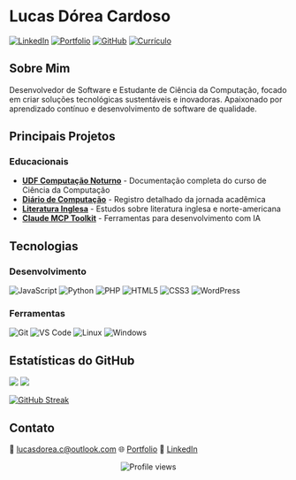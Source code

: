 # Lucas Dórea Cardoso

[![LinkedIn](https://img.shields.io/badge/-LinkedIn-0077B5?style=flat&logo=LinkedIn&logoColor=white)](https://linkedin.com/in/lucas-dórea-cardoso-771833112)
[![Portfolio](https://img.shields.io/badge/-Portfolio-000000?style=flat&logo=react&logoColor=white)](https://lucasdoreac.github.io)
[![GitHub](https://img.shields.io/badge/-GitHub-181717?style=flat&logo=github)](https://github.com/Lucasdoreac)
[![Currículo](https://img.shields.io/badge/-Currículo-4285F4?style=flat&logo=google-drive&logoColor=white)](https://lucasdoreac.github.io/assets/curriculum.pdf)

## Sobre Mim
Desenvolvedor de Software e Estudante de Ciência da Computação, focado em criar soluções tecnológicas sustentáveis e inovadoras. Apaixonado por aprendizado contínuo e desenvolvimento de software de qualidade.

## Principais Projetos

### Educacionais
- [**UDF Computação Noturno**](https://github.com/Lucasdoreac/udf-computacao-noturno) - Documentação completa do curso de Ciência da Computação
- [**Diário de Computação**](https://github.com/Lucasdoreac/udf-computacao-noturno-diario) - Registro detalhado da jornada acadêmica
- [**Literatura Inglesa**](https://github.com/Lucasdoreac/literatura-inglesa-norte-americana) - Estudos sobre literatura inglesa e norte-americana
- [**Claude MCP Toolkit**](https://github.com/Lucasdoreac/claude-mcp-toolkit) - Ferramentas para desenvolvimento com IA

## Tecnologias

### Desenvolvimento
![JavaScript](https://img.shields.io/badge/-JavaScript-F7DF1E?style=flat&logo=javascript&logoColor=black)
![Python](https://img.shields.io/badge/-Python-3776AB?style=flat&logo=Python&logoColor=white)
![PHP](https://img.shields.io/badge/-PHP-777BB4?style=flat&logo=php&logoColor=white)
![HTML5](https://img.shields.io/badge/-HTML5-E34F26?style=flat&logo=html5&logoColor=white)
![CSS3](https://img.shields.io/badge/-CSS3-1572B6?style=flat&logo=css3&logoColor=white)
![WordPress](https://img.shields.io/badge/-WordPress-21759B?style=flat&logo=wordpress&logoColor=white)

### Ferramentas
![Git](https://img.shields.io/badge/-Git-F05032?style=flat&logo=git&logoColor=white)
![VS Code](https://img.shields.io/badge/-VS%20Code-007ACC?style=flat&logo=visual-studio-code)
![Linux](https://img.shields.io/badge/-Linux-FCC624?style=flat&logo=linux&logoColor=black)
![Windows](https://img.shields.io/badge/-Windows-0078D6?style=flat&logo=windows&logoColor=white)

## Estatísticas do GitHub

<picture>
  <source
    srcset="https://github-readme-stats.vercel.app/api?username=lucasdoreac&show_icons=true&theme=dark&hide_border=true"
    media="(prefers-color-scheme: dark)"
  />
  <source
    srcset="https://github-readme-stats.vercel.app/api?username=lucasdoreac&show_icons=true&hide_border=true"
    media="(prefers-color-scheme: light), (prefers-color-scheme: no-preference)"
  />
  <img src="https://github-readme-stats.vercel.app/api?username=lucasdoreac&show_icons=true&hide_border=true" />
</picture>

<picture>
  <source
    srcset="https://github-readme-stats.vercel.app/api/top-langs/?username=lucasdoreac&layout=compact&theme=dark&hide_border=true"
    media="(prefers-color-scheme: dark)"
  />
  <source
    srcset="https://github-readme-stats.vercel.app/api/top-langs/?username=lucasdoreac&layout=compact&hide_border=true"
    media="(prefers-color-scheme: light), (prefers-color-scheme: no-preference)"
  />
  <img src="https://github-readme-stats.vercel.app/api/top-langs/?username=lucasdoreac&layout=compact&hide_border=true" />
</picture>

[![GitHub Streak](https://streak-stats.demolab.com?user=lucasdoreac&theme=github-dark-blue&hide_border=true)](https://git.io/streak-stats)

## Contato
📧 lucasdorea.c@outlook.com
🌐 [Portfolio](https://lucasdoreac.github.io)
💼 [LinkedIn](https://linkedin.com/in/lucas-dórea-cardoso-771833112)

<div align="center">
  <img src="https://komarev.com/ghpvc/?username=Lucasdoreac&color=blueviolet" alt="Profile views"/>
</div>